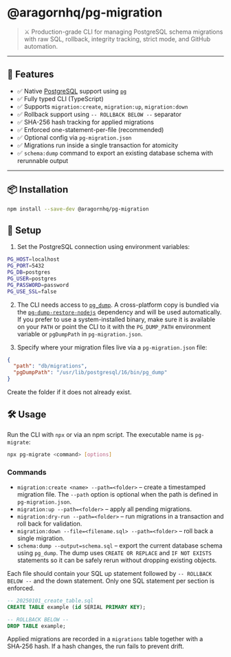 # @aragornhq/pg-migration

> ⚔️ Production-grade CLI for managing PostgreSQL schema migrations with raw SQL, rollback, integrity tracking, strict mode, and GitHub automation.

---

## 🚀 Features

- ✅ Native [PostgreSQL](https://www.postgresql.org/) support using [`pg`](https://www.npmjs.com/package/pg)
- ✅ Fully typed CLI (TypeScript)
- ✅ Supports `migration:create`, `migration:up`, `migration:down`
- ✅ Rollback support using `-- ROLLBACK BELOW --` separator
- ✅ SHA-256 hash tracking for applied migrations
- ✅ Enforced one-statement-per-file (recommended)
- ✅ Optional config via `pg-migration.json`
- ✅ Migrations run inside a single transaction for atomicity
- ✅ `schema:dump` command to export an existing database schema with rerunnable output

---

## 📦 Installation

```bash
npm install --save-dev @aragornhq/pg-migration
```

## 🔧 Setup

1. Set the PostgreSQL connection using environment variables:

```bash
PG_HOST=localhost
PG_PORT=5432
PG_DB=postgres
PG_USER=postgres
PG_PASSWORD=password
PG_USE_SSL=false
```

2. The CLI needs access to [`pg_dump`](https://www.postgresql.org/docs/current/app-pgdump.html). A cross-platform copy is bundled
   via the [`pg-dump-restore-nodejs`](https://www.npmjs.com/package/pg-dump-restore-nodejs) dependency and will be used
   automatically. If you prefer to use a system-installed binary, make sure it is available on your `PATH` or point the CLI to it
   with the `PG_DUMP_PATH` environment variable or `pgDumpPath` in `pg-migration.json`.

3. Specify where your migration files live via a `pg-migration.json` file:

```json
{
  "path": "db/migrations",
  "pgDumpPath": "/usr/lib/postgresql/16/bin/pg_dump"
}
```

Create the folder if it does not already exist.

## 🛠️ Usage

Run the CLI with `npx` or via an npm script. The executable name is `pg-migrate`:

```bash
npx pg-migrate <command> [options]
```

### Commands

- `migration:create <name> --path=<folder>` – create a timestamped migration file. The `--path` option is optional when the path is defined in `pg-migration.json`.
- `migration:up --path=<folder>` – apply all pending migrations.
- `migration:dry-run --path=<folder>` – run migrations in a transaction and roll back for validation.
- `migration:down --file=<filename.sql> --path=<folder>` – roll back a single migration.
- `schema:dump --output=schema.sql` – export the current database schema using `pg_dump`. The dump uses `CREATE OR REPLACE` and `IF NOT EXISTS` statements so it can be safely rerun without dropping existing objects.

Each file should contain your SQL up statement followed by `-- ROLLBACK BELOW --` and the down statement. Only one SQL statement per section is enforced.

```sql
-- 20250101_create_table.sql
CREATE TABLE example (id SERIAL PRIMARY KEY);

-- ROLLBACK BELOW --
DROP TABLE example;
```

Applied migrations are recorded in a `migrations` table together with a SHA‑256 hash. If a hash changes, the run fails to prevent drift.

